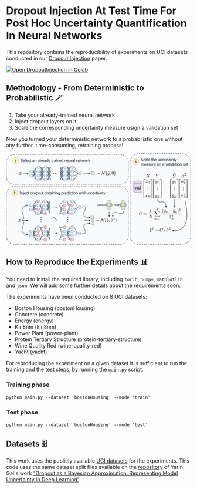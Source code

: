 # Dropout Injection At Test Time For Post Hoc Uncertainty Quantification In Neural Networks

This repository contains the reproducibility of experiments on UCI datasets conducted in our [Dropout Injection](https://arxiv.org/abs/2302.02924) paper.

[![Open DropoutInjection in Colab](https://colab.research.google.com/assets/colab-badge.svg)](https://colab.research.google.com/drive/1MKMxabc2Gwvkl42aLutzVCj2VILblulW#scrollTo=gxVrKIwcNBFH)



## Methodology - From Deterministic to Probabilistic :magic_wand:
1. Take your already-trained neural network
2. Inject dropout layers on it
3. Scale the corresponding uncertainty measure usign a validation set

Now you turned your deterministic network to a probabilistic one without any further, time-consuming, retraining process!

![alt text](https://github.com/EmanueleLedda97/Dropout_Injection/blob/master/illustration_injection.png)

## How to Reproduce the Experiments :bar_chart:
You need to install the required library, including `torch`, `numpy`, `matplotlib` and `json`. We will add some further details about the requirements soon.

The experiments have been conducted on 8 UCI datasets:
- Boston Housing              (bostonHousing)
- Concrete                    (concrete)
- Energy                      (energy)
- Kin8nm                      (kin8nm)
- Power Plant                 (power-plant)
- Protein Tertiary Structure  (protein-tertiary-structure)
- Wine Quality Red            (wine-quality-red)
- Yacht                       (yacht)

For reproducing the experiment on a given dataset it is sufficient to run the training and the test steps, by running the `main.py` script.

### Training phase
```
python main.py --dataset 'bostonHousing' --mode 'train'
```

### Test phase
```
python main.py --dataset 'bostonHousing' --mode 'test'
```

## Datasets :file_cabinet:
This work uses the publicly available [UCI datasets](https://archive.ics.uci.edu/ml/datasets.php) for the experiments. This code uses the same dataset split files available on the [repository](https://github.com/yaringal/DropoutUncertaintyExps) of Yarin Gal's work ["Dropout as a Bayesian Approximation: Representing Model Uncertainty in Deep Learning"](https://www.cs.ox.ac.uk/people/yarin.gal/website/publications.html#Gal2015Dropout).
